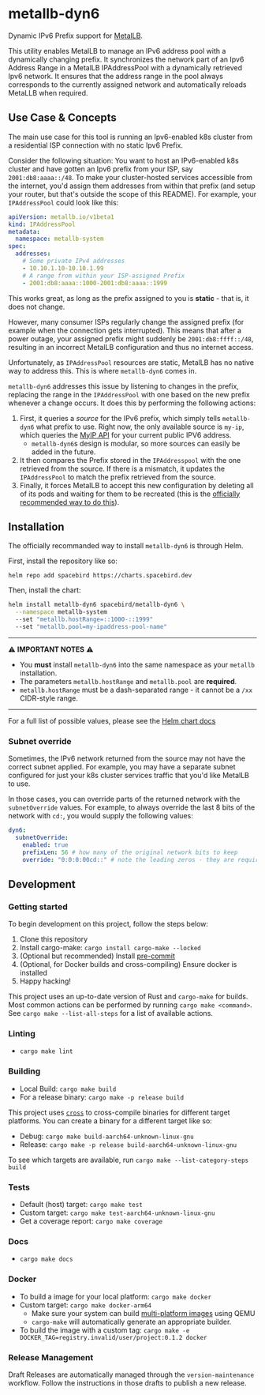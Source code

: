 # metallb-dyn6

Dynamic IPv6 Prefix support for [MetalLB](https://metallb.universe.tf/).

This utility enables MetalLB to manage an IPv6 address pool with a dynamically changing prefix.
It synchronizes the network part of an Ipv6 Address Range in a MetalLB IPAddressPool with a dynamically retrieved Ipv6 network.
It ensures that the address range in the pool always corresponds to the currently assigned network and automatically reloads MetaLLB when required.

## Use Case & Concepts

The main use case for this tool is running an Ipv6-enabled k8s cluster from a residential ISP connection with no static Ipv6 Prefix.

Consider the following situation:
You want to host an IPv6-enabled k8s cluster and have gotten an Ipv6 prefix from your ISP, say `2001:db8:aaaa::/48`.
To make your cluster-hosted services accessible from the internet, you'd assign them addresses from within that prefix (and setup your router, but that's outside the scope of this README).
For example, your `IPAddressPool` could look like this:

```yaml
apiVersion: metallb.io/v1beta1
kind: IPAddressPool
metadata:
  namespace: metallb-system
spec:
  addresses:
    # Some private IPv4 addresses
    - 10.10.1.10-10.10.1.99
    # A range from within your ISP-assigned Prefix
    - 2001:db8:aaaa::1000-2001:db8:aaaa::1999
```

This works great, as long as the prefix assigned to you is **static** - that is, it does not change.

However, many consumer ISPs regularly change the assigned prefix (for example when the connection gets interrupted).
This means that after a power outage, your assigned prefix might suddenly be `2001:db8:ffff::/48`, resulting in an incorrect MetalLB configuration and thus no internet access.

Unfortunately, as `IPAddressPool` resources are static, MetalLB has no native way to address this.
This is where `metallb-dyn6` comes in.

`metallb-dyn6` addresses this issue by listening to changes in the prefix, replacing the range in the `IPAddressPool` with one based on the new prefix whenever a change occurs.
It does this by performing the following actions:

1. First, it queries a *source* for the IPv6 prefix, which simply tells `metallb-dyn6` what prefix to use. Right now, the only available source is `my-ip`, which queries the [MyIP API](https://www.my-ip.io/) for your current public IPV6 address.
    - `metallb-dyn6`s design is modular, so more sources can easily be added in the future.
2. It then compares the Prefix stored in the `IPAddresspool` with the one retrieved from the source. If there is a mismatch, it updates the `IPAddressPool` to match the prefix retrieved from the source.
3. Finally, it forces MetalLB to accept this new configuration by deleting all of its pods and waiting for them to be recreated (this is the [officially recommended way to do this](https://github.com/metallb/metallb/issues/348#issuecomment-442218138)).


## Installation

The officially recommanded way to install `metallb-dyn6` is through Helm.

First, install the repository like so:

`helm repo add spacebird https://charts.spacebird.dev`

Then, install the chart:

```sh
helm install metallb-dyn6 spacebird/metallb-dyn6 \
  --namespace metallb-system
  --set "metallb.hostRange=::1000-::1999"
  --set "metallb.pool=my-ipaddress-pool-name"
```

---
⚠️ **IMPORTANT NOTES** ⚠️

- You **must** install `metallb-dyn6` into the same namespace as your `metallb` installation.
- The parameters `metallb.hostRange` and `metallb.pool` are **required**.
- `metallb.hostRange` must be a dash-separated range - it cannot be a `/xx` CIDR-style range.

---

For a full list of possible values, please see the [Helm chart docs](https://github.com/spacebird-dev/charts/tree/main/charts/metallb-dyn6)

### Subnet override

Sometimes, the IPv6 network returned from the source may not have the correct subnet applied.
For example, you may have a separate subnet configured for just your k8s cluster services traffic that you'd like MetalLB to use.

In those cases, you can override parts of the returned network with the `subnetOverride` values.
For example, to always override the last 8 bits of the network with `cd:`, you would supply the following values:

```yaml
dyn6:
  subnetOverride:
    enabled: true
    prefixLen: 56 # how many of the original network bits to keep
    override: "0:0:0:00cd::" # note the leading zeros - they are required
```

## Development

### Getting started

To begin development on this project, follow the steps below:

1. Clone this repository
2. Install cargo-make: `cargo install cargo-make --locked`
3. (Optional but recommended) Install [pre-commit](https://pre-commit.com/)
4. (Optional, for Docker builds and cross-compiling) Ensure docker is installed
4. Happy hacking!

This project uses an up-to-date version of Rust and `cargo-make` for builds.
Most common actions can be performed by running `cargo make <command>`.
See `cargo make --list-all-steps` for a list of available actions.

### Linting

- `cargo make lint`

### Building

- Local Build: `cargo make build`
- For a release binary: `cargo make -p release build`

This project uses [`cross`](https://github.com/cross-rs/cross) to cross-compile binaries for different target platforms.
You can create a binary for a different target like so:

- Debug: `cargo make build-aarch64-unknown-linux-gnu`
- Release: `cargo make -p release build-aarch64-unknown-linux-gnu`

To see which targets are available, run `cargo make --list-category-steps build`

### Tests

- Default (host) target: `cargo make test`
- Custom target: `cargo make test-aarch64-unknown-linux-gnu`
- Get a coverage report: `cargo make coverage`

### Docs

- `cargo make docs`

### Docker

- To build a image for your local platform: `cargo make docker`
- Custom target: `cargo make docker-arm64`
    - Make sure your system can build [multi-platform images](https://docs.docker.com/build/building/multi-platform/) using QEMU
    - `cargo-make` will automatically generate an appropriate builder.
- To build the image with a custom tag: `cargo make -e DOCKER_TAG=registry.invalid/user/project:0.1.2 docker`

### Release Management

Draft Releases are automatically managed through the `version-maintenance` workflow.
Follow the instructions in those drafts to publish a new release.
